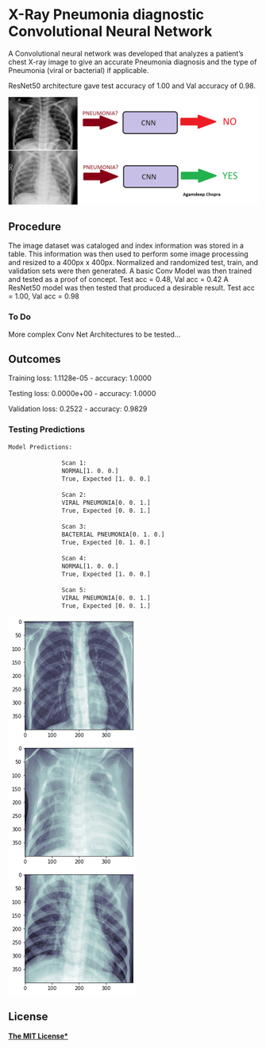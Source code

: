 # X-Ray Pneumonia diagnostic Convolutional Neural Network
A Convolutional neural network was developed that analyzes a patient’s chest X-ray image to give an accurate Pneumonia diagnosis and the type of Pneumonia (viral or bacterial) if applicable. 

ResNet50 architecture gave test accuracy of 1.00 and Val accuracy of 0.98.

![cost](https://github.com/AgamChopra/deep-learning/blob/master/X-Ray%20Pneumonia%20diagnostic%20CNN/img/pnyn.png?raw=true)

## Procedure
The image dataset was cataloged and index information was stored in a table. This information was then used to perform some image processing and resized to a 400px x 400px. Normalized and randomized test, train, and validation sets were then generated. 
A basic Conv Model was then trained and tested as a proof of concept. Test acc = 0.48, Val acc = 0.42
A ResNet50 model was then tested that produced a desirable result. Test acc = 1.00, Val acc = 0.98
### To Do
More complex Conv Net Architectures to be tested... 

## Outcomes
Training loss: 1.1128e-05 - accuracy: 1.0000

Testing loss: 0.0000e+00 - accuracy: 1.0000

Validation loss: 0.2522 - accuracy: 0.9829

### Testing Predictions
    Model Predictions:
    
                   Scan 1:
                   NORMAL[1. 0. 0.]
                   True, Expected [1. 0. 0.]

                   Scan 2:
                   VIRAL PNEUMONIA[0. 0. 1.]
                   True, Expected [0. 0. 1.]

                   Scan 3:
                   BACTERIAL PNEUMONIA[0. 1. 0.]
                   True, Expected [0. 1. 0.]

                   Scan 4:
                   NORMAL[1. 0. 0.]
                   True, Expected [1. 0. 0.]

                   Scan 5:
                   VIRAL PNEUMONIA[0. 0. 1.]
                   True, Expected [0. 0. 1.]
    
![im](https://github.com/AgamChopra/deep-learning/blob/master/X-Ray%20Pneumonia%20diagnostic%20CNN/img/random%20test%20plot.png)
![im](https://github.com/AgamChopra/deep-learning/blob/master/X-Ray%20Pneumonia%20diagnostic%20CNN/img/random%20train%20plot%202.png)
![im](https://github.com/AgamChopra/deep-learning/blob/master/X-Ray%20Pneumonia%20diagnostic%20CNN/img/random%20train%20plot.png)

## License

**[The MIT License*](https://github.com/AgamChopra/deep-learning/blob/master/LICENSE.md)**
